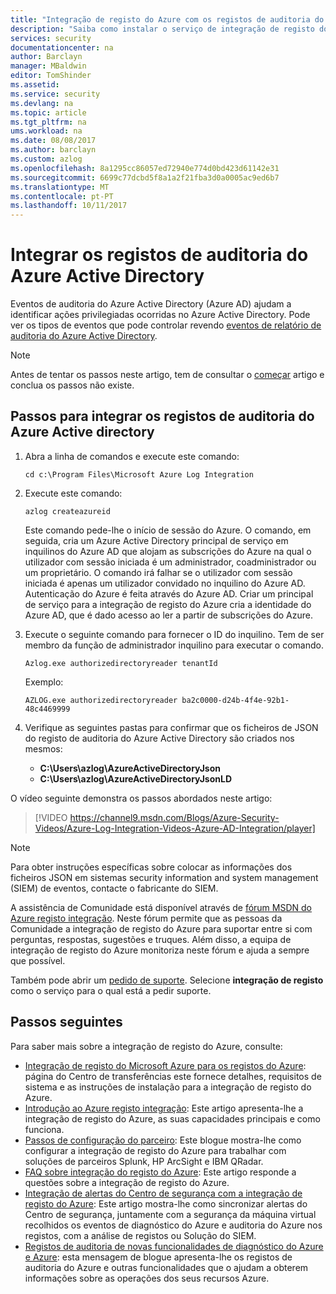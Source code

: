 ```yaml
---
title: "Integração de registo do Azure com os registos de auditoria do Azure Active Directory | Microsoft Docs"
description: "Saiba como instalar o serviço de integração de registo do Azure e integrar os registos de registos de auditoria do Azure"
services: security
documentationcenter: na
author: Barclayn
manager: MBaldwin
editor: TomShinder
ms.assetid: 
ms.service: security
ms.devlang: na
ms.topic: article
ms.tgt_pltfrm: na
ums.workload: na
ms.date: 08/08/2017
ms.author: barclayn
ms.custom: azlog
ms.openlocfilehash: 8a1295cc86057ed72940e774d0bd423d61142e31
ms.sourcegitcommit: 6699c77dcbd5f8a1a2f21fba3d0a0005ac9ed6b7
ms.translationtype: MT
ms.contentlocale: pt-PT
ms.lasthandoff: 10/11/2017
---
```

# <a name="integrate-azure-active-directory-audit-logs"></a>Integrar os registos de auditoria do Azure Active Directory

Eventos de auditoria do Azure Active Directory (Azure AD) ajudam a identificar ações privilegiadas ocorridas no Azure Active Directory. Pode ver os tipos de eventos que pode controlar revendo [eventos de relatório de auditoria do Azure Active Directory](/active-directory/active-directory-reporting-audit-events#list-of-audit-report-events.md).

> [!NOTE]
> Antes de tentar os passos neste artigo, tem de consultar o [começar](security-azure-log-integration-get-started.md) artigo e conclua os passos não existe.

## <a name="steps-to-integrate-azure-active-directory-audit-logs"></a>Passos para integrar os registos de auditoria do Azure Active directory

1. Abra a linha de comandos e execute este comando:

   ``cd c:\Program Files\Microsoft Azure Log Integration``

2. Execute este comando: 
 
   ``azlog createazureid``

   Este comando pede-lhe o início de sessão do Azure. O comando, em seguida, cria um Azure Active Directory principal de serviço em inquilinos do Azure AD que alojam as subscrições do Azure na qual o utilizador com sessão iniciada é um administrador, coadministrador ou um proprietário. O comando irá falhar se o utilizador com sessão iniciada é apenas um utilizador convidado no inquilino do Azure AD. Autenticação do Azure é feita através do Azure AD. Criar um principal de serviço para a integração de registo do Azure cria a identidade do Azure AD, que é dado acesso ao ler a partir de subscrições do Azure.

3. Execute o seguinte comando para fornecer o ID do inquilino. Tem de ser membro da função de administrador inquilino para executar o comando.

   ``Azlog.exe authorizedirectoryreader tenantId``

   Exemplo:

   ``AZLOG.exe authorizedirectoryreader ba2c0000-d24b-4f4e-92b1-48c4469999``

4. Verifique as seguintes pastas para confirmar que os ficheiros de JSON do registo de auditoria do Azure Active Directory são criados nos mesmos:

   * **C:\Users\azlog\AzureActiveDirectoryJson**
   * **C:\Users\azlog\AzureActiveDirectoryJsonLD**

O vídeo seguinte demonstra os passos abordados neste artigo:

> [!VIDEO https://channel9.msdn.com/Blogs/Azure-Security-Videos/Azure-Log-Integration-Videos-Azure-AD-Integration/player]


> [!NOTE]
> Para obter instruções específicas sobre colocar as informações dos ficheiros JSON em sistemas security information and system management (SIEM) de eventos, contacte o fabricante do SIEM.

A assistência de Comunidade está disponível através de [fórum MSDN do Azure registo integração](https://social.msdn.microsoft.com/Forums/office/home?forum=AzureLogIntegration). Neste fórum permite que as pessoas da Comunidade a integração de registo do Azure para suportar entre si com perguntas, respostas, sugestões e truques. Além disso, a equipa de integração de registo do Azure monitoriza neste fórum e ajuda a sempre que possível.

Também pode abrir um [pedido de suporte](../azure-supportability/how-to-create-azure-support-request.md). Selecione **integração de registo** como o serviço para o qual está a pedir suporte.

## <a name="next-steps"></a>Passos seguintes
Para saber mais sobre a integração de registo do Azure, consulte:

* [Integração de registo do Microsoft Azure para os registos do Azure](https://www.microsoft.com/download/details.aspx?id=53324): página do Centro de transferências este fornece detalhes, requisitos de sistema e as instruções de instalação para a integração de registo do Azure.
* [Introdução ao Azure registo integração](security-azure-log-integration-overview.md): Este artigo apresenta-lhe a integração de registo do Azure, as suas capacidades principais e como funciona.
* [Passos de configuração do parceiro](https://blogs.msdn.microsoft.com/azuresecurity/2016/08/23/azure-log-siem-configuration-steps/): Este blogue mostra-lhe como configurar a integração de registo do Azure para trabalhar com soluções de parceiros Splunk, HP ArcSight e IBM QRadar.
* [FAQ sobre integração do registo do Azure](security-azure-log-integration-faq.md): Este artigo responde a questões sobre a integração de registo do Azure.
* [Integração de alertas do Centro de segurança com a integração de registo do Azure](../security-center/security-center-integrating-alerts-with-log-integration.md): Este artigo mostra-lhe como sincronizar alertas do Centro de segurança, juntamente com a segurança da máquina virtual recolhidos os eventos de diagnóstico do Azure e auditoria do Azure nos registos, com a análise de registos ou Solução do SIEM.
* [Registos de auditoria de novas funcionalidades de diagnóstico do Azure e Azure](https://azure.microsoft.com/blog/new-features-for-azure-diagnostics-and-azure-audit-logs/): esta mensagem de blogue apresenta-lhe os registos de auditoria do Azure e outras funcionalidades que o ajudam a obterem informações sobre as operações dos seus recursos Azure.

